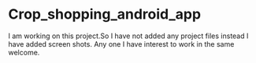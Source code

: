 # Crop_shopping_android_app
I am working on this project.So I have not added any project files
instead I have added screen shots. Any one I have interest to work in the 
same  welcome.
